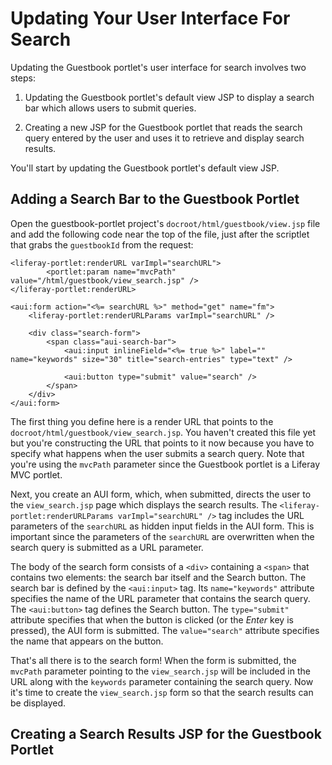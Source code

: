 # Updating Your User Interface For Search

Updating the Guestbook portlet's user interface for search involves two steps:

1. Updating the Guestbook portlet's default view JSP to display a search bar
   which allows users to submit queries.

2. Creating a new JSP for the Guestbook portlet that reads the search query
   entered by the user and uses it to retrieve and display search results.

You'll start by updating the Guestbook portlet's default view JSP.

## Adding a Search Bar to the Guestbook Portlet

Open the guestbook-portlet project's `docroot/html/guestbook/view.jsp` file and
add the following code near the top of the file, just after the scriptlet that
grabs the `guestbookId` from the request:

    <liferay-portlet:renderURL varImpl="searchURL">
            <portlet:param name="mvcPath" value="/html/guestbook/view_search.jsp" />
    </liferay-portlet:renderURL>

    <aui:form action="<%= searchURL %>" method="get" name="fm">
        <liferay-portlet:renderURLParams varImpl="searchURL" />
        
        <div class="search-form">
            <span class="aui-search-bar">
                <aui:input inlineField="<%= true %>" label="" name="keywords" size="30" title="search-entries" type="text" />

                <aui:button type="submit" value="search" />
            </span>
        </div>
    </aui:form>

The first thing you define here is a render URL that points to the
`docroot/html/guestbook/view_search.jsp`. You haven't created this file yet but
you're constructing the URL that points to it now because you have to specify
what happens when the user submits a search query. Note that you're using the
`mvcPath` parameter since the Guestbook portlet is a Liferay MVC portlet.

Next, you create an AUI form, which, when submitted, directs the user to the
`view_search.jsp` page which displays the search results. The
`<liferay-portlet:renderURLParams varImpl="searchURL" />` tag includes the URL
parameters of the `searchURL` as hidden input fields in the AUI form. This is
important since the parameters of the `searchURL` are overwritten when the
search query is submitted as a URL parameter.

The body of the search form consists of a `<div>` containing a `<span>` that
contains two elements: the search bar itself and the Search button. The search
bar is defined by the `<aui:input>` tag. Its `name="keywords"` attribute
specifies the name of the URL parameter that contains the search query. The
`<aui:button>` tag defines the Search button. The `type="submit"` attribute
specifies that when the button is clicked (or the *Enter* key is pressed), the
AUI form is submitted. The `value="search"` attribute specifies the name that
appears on the button.

That's all there is to the search form! When the form is submitted, the
`mvcPath` parameter pointing to the `view_search.jsp` will be included in the
URL along with the `keywords` parameter containing the search query. Now it's
time to create the `view_search.jsp` form so that the search results can be
displayed.

## Creating a Search Results JSP for the Guestbook Portlet


